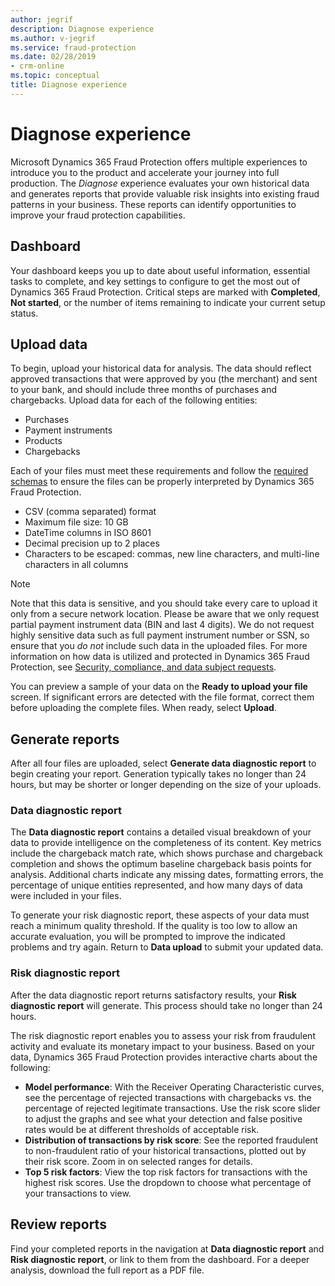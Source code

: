 ```yaml
---
author: jegrif
description: Diagnose experience
ms.author: v-jegrif
ms.service: fraud-protection
ms.date: 02/28/2019
- crm-online
ms.topic: conceptual
title: Diagnose experience
---
```



# Diagnose experience

Microsoft Dynamics 365 Fraud Protection offers multiple experiences to introduce you to the product and accelerate your journey into full production. The *Diagnose* experience evaluates your own historical data and generates reports that provide valuable risk insights into existing fraud patterns in your business. These reports can identify opportunities to improve your fraud protection capabilities.

## Dashboard

Your dashboard keeps you up to date about useful information, essential tasks to complete, and key settings to configure to get the most out of Dynamics 365 Fraud Protection. Critical steps are marked with **Completed**, **Not started**, or the number of items remaining to indicate your current setup status. 

## Upload data

To begin, upload your historical data for analysis. The data should reflect approved transactions that were approved by you (the merchant) and sent to your bank, and should include three months of purchases and chargebacks. Upload data for each of the following entities:  

- Purchases 
- Payment instruments 
- Products 
- Chargebacks 

Each of your files must meet these requirements and follow the [required schemas](schema.md) to ensure the files can be properly interpreted by Dynamics 365 Fraud Protection. 

- CSV (comma separated) format 
- Maximum file size: 10 GB 
- DateTime columns in ISO 8601 
- Decimal precision up to 2 places 
- Characters to be escaped: commas, new line characters, and multi-line characters in all columns 

> [!NOTE]
> Note that this data is sensitive, and you should take every care to upload it only from a secure network location. Please be aware that we only request partial payment instrument data (BIN and last 4 digits). We do not request highly sensitive data such as full payment instrument number or SSN, so ensure that you *do not* include such data in the uploaded files.  For more information on how data is utilized and protected in Dynamics 365 Fraud Protection, see [Security, compliance, and data subject requests](security-compliance.md).

You can preview a sample of your data on the **Ready to upload your file** screen. If significant errors are detected with the file format, correct them before uploading the complete files. When ready, select **Upload**.

## Generate reports

After all four files are uploaded, select **Generate data diagnostic report** to begin creating your report. Generation typically takes no longer than 24 hours, but may be shorter or longer depending on the size of your uploads.

### Data diagnostic report

The **Data diagnostic report** contains a detailed visual breakdown of your data to provide intelligence on the completeness of its content. Key metrics include the chargeback match rate, which shows purchase and chargeback completion and shows the optimum baseline chargeback basis points for analysis. Additional charts indicate any missing dates, formatting errors, the percentage of unique entities represented, and how many days of data were included in your files.

To generate your risk diagnostic report, these aspects of your data must reach a minimum quality threshold. If the quality is too low to allow an accurate evaluation, you will be prompted to improve the indicated problems and try again. Return to **Data upload** to submit your updated data.

### Risk diagnostic report
After the data diagnostic report returns satisfactory results, your **Risk diagnostic report** will generate. This process should take no longer than 24 hours.

The risk diagnostic report enables you to assess your risk from fraudulent activity and evaluate its monetary impact to your business. Based on your data, Dynamics 365 Fraud Protection provides interactive charts about the following:

- **Model performance**: With the Receiver Operating Characteristic curves, see the percentage of rejected transactions with chargebacks vs. the percentage of rejected legitimate transactions. Use the risk score slider to adjust the graphs and see what your detection and false positive rates would be at different thresholds of acceptable risk.
- **Distribution of transactions by risk score**: See the reported fraudulent to non-fraudulent ratio of your historical transactions, plotted out by their risk score. Zoom in on selected ranges for details.
- **Top 5 risk factors**: View the top risk factors for transactions with the highest risk scores. Use the dropdown to choose what percentage of your transactions to view.

## Review reports 
Find your completed reports in the navigation at **Data diagnostic report** and **Risk diagnostic report**, or link to them from the dashboard. For a deeper analysis, download the full report as a PDF file.
